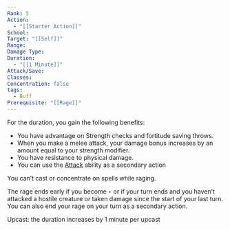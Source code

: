 ```yaml
---
Rank: 5
Action:
  - "[[Starter Action]]"
School: 
Target: "[[Self]]"
Range: 
Damage Type: 
Duration:
  - "[[1 Minute]]"
Attack/Save: 
Classes: 
Concentration: false
tags:
  - Buff
Prerequisite: "[[Rage]]"
---
```

For the duration, you gain the following benefits:

- You have advantage on Strength checks and fortitude saving throws.
- When you make a melee attack, your damage bonus increases by an amount equal to your strength modifier.
- You have resistance to physical damage.
- You can use the [Attack](https://www.notion.so/Attack-1bb34d5ccfe046fdb6825adc51d15338?pvs=21) ability as a secondary action

You can’t cast or concentrate on spells while raging.

The rage ends early if you become ‣ or if your turn ends and you haven’t attacked a hostile creature or taken damage since the start of your last turn. You can also end your rage on your turn as a secondary action.

Upcast: the duration increases by 1 minute per upcast